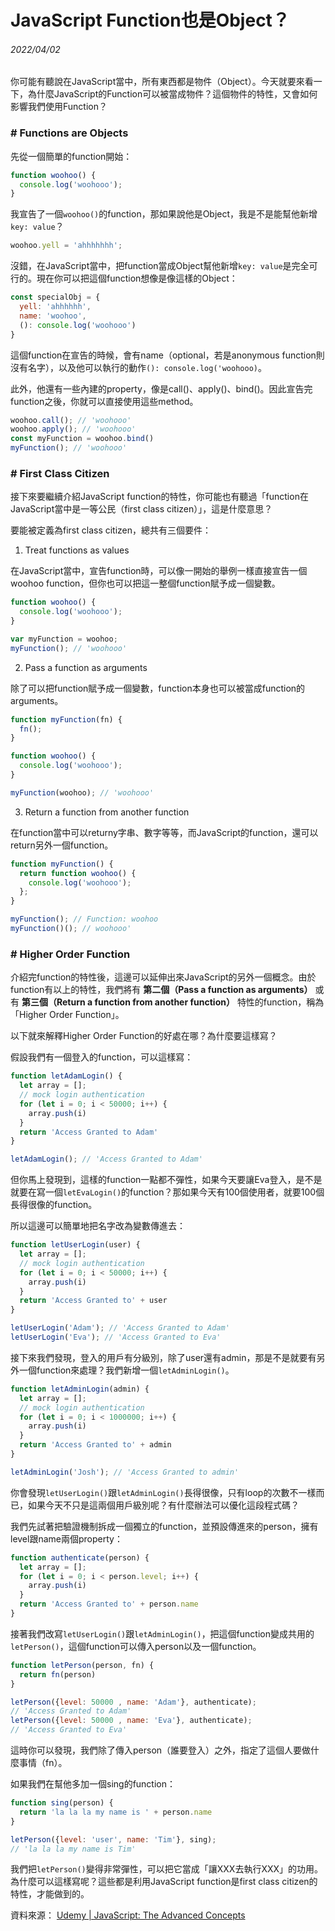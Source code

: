 # JavaScript Function也是Object？

###### 2022/04/02

你可能有聽說在JavaScript當中，所有東西都是物件（Object）。今天就要來看一下，為什麼JavaScript的Function可以被當成物件？這個物件的特性，又會如何影響我們使用Function？

### \# Functions are Objects

先從一個簡單的function開始：

```javascript
function woohoo() {
  console.log('woohooo');
}
```

我宣告了一個```woohoo()```的function，那如果說他是Object，我是不是能幫他新增```key: value```？

```javascript
woohoo.yell = 'ahhhhhhh';
```

沒錯，在JavaScript當中，把function當成Object幫他新增```key: value```是完全可行的。現在你可以把這個function想像是像這樣的Object：

```javascript
const specialObj = {
  yell: 'ahhhhhh',
  name: 'woohoo',
  (): console.log('woohooo')
}
```

這個function在宣告的時候，會有name（optional，若是anonymous function則沒有名字），以及他可以執行的動作```(): console.log('woohooo)```。

此外，他還有一些內建的property，像是call()、apply()、bind()。因此宣告完function之後，你就可以直接使用這些method。

```javascript
woohoo.call(); // 'woohooo'
woohoo.apply(); // 'woohooo'
const myFunction = woohoo.bind()
myFunction(); // 'woohooo'
```

### \# First Class Citizen

接下來要繼續介紹JavaScript function的特性，你可能也有聽過「function在JavaScript當中是一等公民（first class citizen）」，這是什麼意思？

要能被定義為first class citizen，總共有三個要件：

1. Treat functions as values

在JavaScript當中，宣告function時，可以像一開始的舉例一樣直接宣告一個woohoo function，但你也可以把這一整個function賦予成一個變數。

```javascript
function woohoo() {
  console.log('woohooo');
}

var myFunction = woohoo;
myFunction(); // 'woohooo'
```

2. Pass a function as arguments

除了可以把function賦予成一個變數，function本身也可以被當成function的arguments。


```javascript
function myFunction(fn) {
  fn();
}

function woohoo() {
  console.log('woohooo');
}

myFunction(woohoo); // 'woohooo'
```

3. Return a function from another function

在function當中可以returny字串、數字等等，而JavaScript的function，還可以return另外一個function。

```javascript
function myFunction() {
  return function woohoo() {
    console.log('woohooo');
  }; 
}

myFunction(); // Function: woohoo
myFunction()(); // woohooo'
```

### \# Higher Order Function

介紹完function的特性後，這邊可以延伸出來JavaScript的另外一個概念。由於function有以上的特性，我們將有 **第二個（Pass a function as arguments）** 或有 **第三個（Return a function from another function）** 特性的function，稱為「Higher Order Function」。

以下就來解釋Higher Order Function的好處在哪？為什麼要這樣寫？

假設我們有一個登入的function，可以這樣寫：

```javascript
function letAdamLogin() {
  let array = [];
  // mock login authentication
  for (let i = 0; i < 50000; i++) {
    array.push(i)
  }
  return 'Access Granted to Adam'
}

letAdamLogin(); // 'Access Granted to Adam'
```

但你馬上發現到，這樣的function一點都不彈性，如果今天要讓Eva登入，是不是就要在寫一個```letEvaLogin()```的function？那如果今天有100個使用者，就要100個長得很像的function。

所以這邊可以簡單地把名字改為變數傳進去：

```javascript
function letUserLogin(user) {
  let array = [];
  // mock login authentication
  for (let i = 0; i < 50000; i++) {
    array.push(i)
  }
  return 'Access Granted to' + user
}

letUserLogin('Adam'); // 'Access Granted to Adam'
letUserLogin('Eva'); // 'Access Granted to Eva'
```

接下來我們發現，登入的用戶有分級別，除了user還有admin，那是不是就要有另外一個function來處理？我們新增一個```letAdminLogin()```。

```javascript
function letAdminLogin(admin) {
  let array = [];
  // mock login authentication
  for (let i = 0; i < 1000000; i++) {
    array.push(i)
  }
  return 'Access Granted to' + admin
}

letAdminLogin('Josh'); // 'Access Granted to admin'
```

你會發現```letUserLogin()```跟```letAdminLogin()```長得很像，只有loop的次數不一樣而已，如果今天不只是這兩個用戶級別呢？有什麼辦法可以優化這段程式碼？

我們先試著把驗證機制拆成一個獨立的function，並預設傳進來的person，擁有level跟name兩個property：

```javascript
function authenticate(person) {
  let array = [];
  for (let i = 0; i < person.level; i++) {
    array.push(i)
  }
  return 'Access Granted to' + person.name
}
```

接著我們改寫```letUserLogin()```跟```letAdminLogin()```，把這個function變成共用的```letPerson()```，這個function可以傳入person以及一個function。

```javascript
function letPerson(person, fn) { 
  return fn(person)
}

letPerson({level: 50000 , name: 'Adam'}, authenticate);
// 'Access Granted to Adam'
letPerson({level: 50000 , name: 'Eva'}, authenticate);
// 'Access Granted to Eva'
```

這時你可以發現，我們除了傳入person（誰要登入）之外，指定了這個人要做什麼事情（fn）。

如果我們在幫他多加一個sing的function：

```javascript
function sing(person) {
  return 'la la la my name is ' + person.name
}

letPerson({level: 'user', name: 'Tim'}, sing);
// 'la la la my name is Tim'
```

我們把```letPerson()```變得非常彈性，可以把它當成「讓XXX去執行XXX」的功用。為什麼可以這樣寫呢？這些都是利用JavaScript function是first class citizen的特性，才能做到的。

資料來源：
[Udemy | JavaScript: The Advanced Concepts](https://www.udemy.com/course/advanced-javascript-concepts/)


